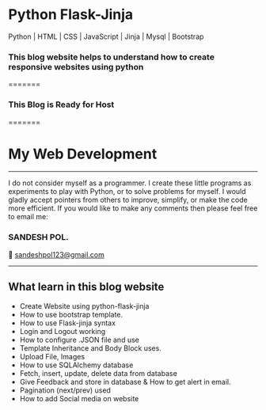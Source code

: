 # <b>Python Flask-Jinja</b>
Python | HTML | CSS | JavaScript | Jinja | Mysql | Bootstrap
<h3>This blog website helps to understand how to create responsive websites using python</h3>
=======
<h3>This Blog is Ready for Host</h3>
=======

# My Web Development
<hr>
I do not consider myself as a programmer. I create these little programs as experiments to play with Python, or to solve problems for myself. 
I would gladly accept pointers from others to improve, simplify, or make the code more efficient. If you would like to make any comments then please feel free to email me:

<h3><b>SANDESH POL.</b></h3>

:email: sandeshpol123@gmail.com
<hr>

## What learn in this blog website
- Create Website using python-flask-jinja
- How to use bootstrap template.
- How to use Flask-jinja syntax
- Login and Logout working
- How to configure .JSON file and use
- Template Inheritance and Body Block uses.
- Upload File, Images
- How to use SQLAlchemy database
- Fetch, insert, update, delete data from database
- Give Feedback and store in database & How to get alert in email.
- Pagination (next/prev) used
- How to add Social media on website
